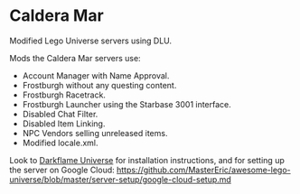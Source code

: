# Caldera Mar
Modified Lego Universe servers using DLU.

Mods the Caldera Mar servers use:

- Account Manager with Name Approval.
- Frostburgh without any questing content.
- Frostburgh Racetrack.
- Frostburgh Launcher using the Starbase 3001 interface.
- Disabled Chat Filter.
- Disabled Item Linking.
- NPC Vendors selling unreleased items.
- Modified locale.xml.

Look to [Darkflame Universe](https://github.com/DarkflameUniverse/DarkflameServer) for installation instructions, and for setting up the server
on Google Cloud: https://github.com/MasterEric/awesome-lego-universe/blob/master/server-setup/google-cloud-setup.md
